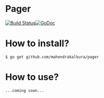 Pager
=====

[![Build Status](https://travis-ci.org/gorilla/sessions.png?branch=master)](https://travis-ci.org/gorilla/sessions)[![GoDoc](https://godoc.org/github.com/mahendrakalkura/pager?status.svg)](https://godoc.org/github.com/mahendrakalkura/pager)

# How to install?

```
$ go get github.com/mahendrakalkura/pager
```

# How to use?

```
...coming soon...
```
